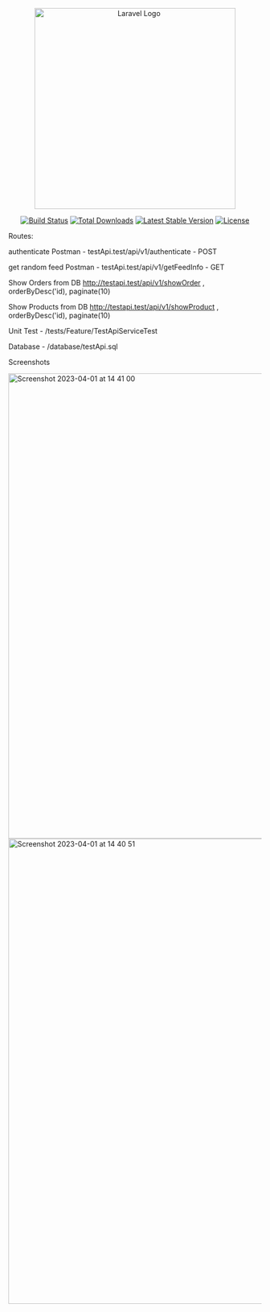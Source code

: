 <p align="center"><a href="https://laravel.com" target="_blank"><img src="https://raw.githubusercontent.com/laravel/art/master/logo-lockup/5%20SVG/2%20CMYK/1%20Full%20Color/laravel-logolockup-cmyk-red.svg" width="400" alt="Laravel Logo"></a></p>

<p align="center">
<a href="https://github.com/laravel/framework/actions"><img src="https://github.com/laravel/framework/workflows/tests/badge.svg" alt="Build Status"></a>
<a href="https://packagist.org/packages/laravel/framework"><img src="https://img.shields.io/packagist/dt/laravel/framework" alt="Total Downloads"></a>
<a href="https://packagist.org/packages/laravel/framework"><img src="https://img.shields.io/packagist/v/laravel/framework" alt="Latest Stable Version"></a>
<a href="https://packagist.org/packages/laravel/framework"><img src="https://img.shields.io/packagist/l/laravel/framework" alt="License"></a>
</p>

<p>Routes:

authenticate Postman - testApi.test/api/v1/authenticate - POST


get random feed Postman - testApi.test/api/v1/getFeedInfo - GET


Show Orders from DB http://testapi.test/api/v1/showOrder , orderByDesc('id), paginate(10)


Show Products from DB http://testapi.test/api/v1/showProduct , orderByDesc('id), paginate(10)

</p>

<p>Unit Test - /tests/Feature/TestApiServiceTest</p>

<p>Database - /database/testApi.sql</p>

Screenshots

<img width="926" alt="Screenshot 2023-04-01 at 14 41 00" src="https://user-images.githubusercontent.com/11788009/229286647-bd6a2155-5622-4217-83a5-464e4ac82734.png">
<img width="926" alt="Screenshot 2023-04-01 at 14 40 51" src="https://user-images.githubusercontent.com/11788009/229286697-b204ade1-ad1d-4a27-8ac7-8cbd53f4b2b5.png">
